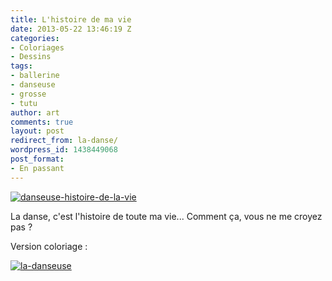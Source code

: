 ```yaml
---
title: L'histoire de ma vie
date: 2013-05-22 13:46:19 Z
categories:
- Coloriages
- Dessins
tags:
- ballerine
- danseuse
- grosse
- tutu
author: art
comments: true
layout: post
redirect_from: la-danse/
wordpress_id: 1438449068
post_format:
- En passant
---
```


<a href="https://static.irz.fr/2013/05/danseuse-histoire-de-la-vie.png"><img alt="danseuse-histoire-de-la-vie" data-src="https://static.irz.fr/2013/05/danseuse-histoire-de-la-vie-640x619.png" src="https://static.irz.fr/thumb.php?size=<100&crop=0&src=https://static.irz.fr/2013/05/danseuse-histoire-de-la-vie-640x619.png" /></a><!-- more -->

La danse, c'est l'histoire de toute ma vie... Comment ça, vous ne me croyez pas ?

Version coloriage :

<a href="https://static.irz.fr/2013/05/la-danseuse.png"><img alt="la-danseuse" data-src="https://static.irz.fr/2013/05/la-danseuse.png" src="https://static.irz.fr/thumb.php?size=<100&crop=0&src=https://static.irz.fr/2013/05/la-danseuse.png" /></a>

